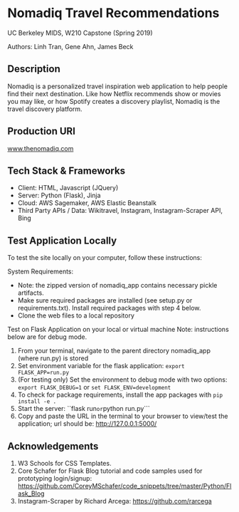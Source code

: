 # Nomadiq Travel Recommendations
UC Berkeley MIDS, W210 Capstone (Spring 2019)

Authors: Linh Tran, Gene Ahn, James Beck

## Description

Nomadiq is a personalized travel inspiration web application to help people find their next destination. Like how Netflix recommends show or movies you may like, or how Spotify creates a discovery playlist, Nomadiq is the travel discovery platform.

## Production URl

www.thenomadiq.com

## Tech Stack & Frameworks
- Client: HTML, Javascript (JQuery)
- Server: Python (Flask), Jinja
- Cloud: AWS Sagemaker, AWS Elastic Beanstalk
- Third Party APIs / Data: Wikitravel, Instagram, Instagram-Scraper API, Bing

## Test Application Locally

To test the site locally on your computer, follow these instructions:

System Requirements:
- Note: the zipped version of nomadiq_app contains necessary pickle artifacts.
- Make sure required packages are installed (see setup.py or requirements.txt). Install required packages with step 4 below.
- Clone the web files to a local repository


Test on Flask Application on your local or virtual machine
Note: instructions below are for debug mode.

1. From your terminal, navigate to the parent directory nomadiq_app (where run.py) is stored
2. Set environment variable for the flask application: ```export FLASK_APP=run.py```
3. (For testing only) Set the environment to debug mode with two options: ```export FLASK_DEBUG=1``` or ```set FLASK_ENV=development```
4. To check for package requirements, install the app packages with ```pip install -e .```
5. Start the server: ``flask run``` or ```python run.py```
6. Copy and paste the URL in the terminal to your browser to view/test the application; url should be: http://127.0.0.1:5000/

## Acknowledgements
1. W3 Schools for CSS Templates.
2. Core Schafer for Flask Blog tutorial and code samples used for prototyping login/signup: https://github.com/CoreyMSchafer/code_snippets/tree/master/Python/Flask_Blog
3. Instagram-Scraper by Richard Arcega: https://github.com/rarcega
